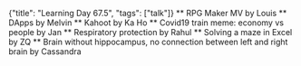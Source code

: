 {"title": "Learning Day 67.5", "tags": ["talk"]}
** RPG Maker MV by Louis
** DApps by Melvin
** Kahoot by Ka Ho
** Covid19 train meme: economy vs people by Jan
** Respiratory protection by Rahul
** Solving a maze in Excel by ZQ
** Brain without hippocampus, no connection between left and right brain by Cassandra

